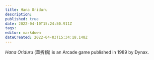 ```yaml
---
title: Hana Oriduru
description: 
published: true
date: 2022-04-10T15:24:50.911Z
tags: 
editor: markdown
dateCreated: 2022-04-03T15:34:18.140Z
---
```


_Hana Oriduru_ (<span lang='ja'>華折鶴</span>) is an Arcade game published in 1989 by Dynax.

